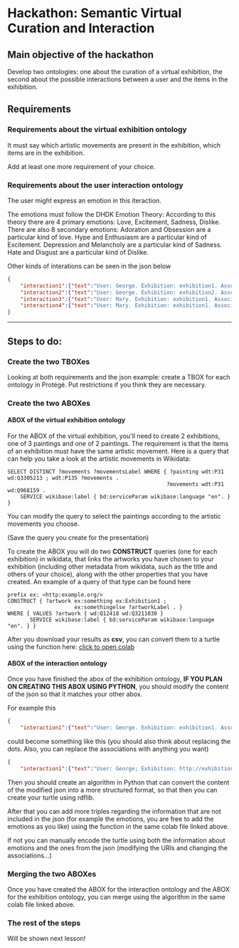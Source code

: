 # Hackathon: Semantic Virtual Curation and Interaction

## Main objective of the hackathon
Develop two ontologies: one about the curation of a virtual exhibition, the second about the possible interactions between a user and the items in the exhibition.

## Requirements

### Requirements about the virtual exhibition ontology

It must say which artistic movements are present in the exhibition, which items are in the exhibition.

Add at least one more requirement of your choice.

### Requirements about the user interaction ontology

The user might express an emotion in this iteraction.

The emotions must follow the DHDK Emotion Theory:
According to this theory there are 4 primary emotions: Love, Excitement, Sadness, Dislike. There are also 8 secondary emotions: Adoration and Obsession are a particular kind of love. Hype and Enthusiasm are a particular kind of Excitement. Depression and Melancholy are a particular kind of Sadness. Hate and Disgust are a particular kind of Dislike.

Other kinds of interations can be seen in the json below

```json
{ 
    "interaction1":{"text":"User: George. Exhibition: exhibition1. Associates artwork1 to: Family. Associates artwork2 to: The Lord of the Rings. Associates artwork3 to: Digital Humanities"},
    "interaction2":{"text":"User: George. Exhibition: exhibition2. Associates artwork4 to: Trip. Associates artwork5 to: History"},
    "interaction3":{"text":"User: Mary. Exhibition: exhibition1. Associates artwork1 to: Beach. Associates artwork2 to: Forest. Associates artwork3 to: Fire."},
    "interaction4":{"text":"User: Mary. Exhibition: exhibition1. Associates artwork4 to: Hell. Associates artwork5 to: Heaven."}
}
```

***

## Steps to do:

### Create the two TBOXes

Looking at both requirements and the json example: create a TBOX for each ontology in Protégé. Put restrictions if you think they are necessary.

### Create the two ABOXes

#### ABOX of the virtual exhibition ontology

For the ABOX of the virtual exhibition, you'll need to create 2 exhibitions, one of 3 paintings and one of 2 paintings. The requirement is that the items of an exhibition must have the same artistic movement. Here is a query that can help you take a look at the artistic movements in Wikidata:

```sparql
SELECT DISTINCT ?movements ?movementsLabel WHERE { ?painting wdt:P31 wd:Q3305213 ; wdt:P135 ?movements .
                                                  ?movements wdt:P31 wd:Q968159 .
    SERVICE wikibase:label { bd:serviceParam wikibase:language "en". }
}
```
You can modify the query to select the paintings according to the artistic movements you choose.

(Save the query you create for the presentation)

To create the ABOX you will do two **CONSTRUCT** queries (one for each exhibition) in wikidata, that links the artworks you have chosen to your exhibition (including other metadata from wikidata, such as the title and others of your choice), along with the other properties that you have created. An example of a query of that type can be found here

```sparql
prefix ex: <http:example.org/>
CONSTRUCT { ?artwork ex:something ex:Exhibition1 ;
                     ex:somethingelse ?artworkLabel . }
WHERE { VALUES ?artwork { wd:Q12418 wd:Q3211030 }
       SERVICE wikibase:label { bd:serviceParam wikibase:language "en". } }
```

After you download your results as **csv**, you can convert them to a turtle using the function here: [click to open colab](https://colab.research.google.com/github/br0ast/KRaE-lab/blob/main/hackathon1/HACKATHON_auxiliaryfunctions.ipynb)

#### ABOX of the interaction ontology

Once you have finished the abox of the exhibition ontology, **IF YOU PLAN ON CREATING THIS ABOX USING PYTHON**, you should modify the content of the json so that it matches your other abox.

For example this

```json
{ 
    "interaction1":{"text":"User: George. Exhibition: exhibition1. Associates artwork1 to: Family. Associates artwork2 to: The Lord of the Rings. Associates artwork3 to: Digital Humanities"} }
```

could become something like this (you should also think about replacing the dots. Also, you can replace the associations with anything you want)
```json
{ 
    "interaction1":{"text":"User: George; Exhibition: http://exhibitionontology.com/ex1 ; Associates http://www.wikidata.org/entity/Q1234 to: Family; Associates http://www.wikidata.org/entity/Q12345 to: The Lord of the Rings; Associates http://www.wikidata.org/entity/Q123432 to: Digital Humanities"} }
```

Then you should create an algorithm in Python that can convert the content of the modified json into a more structured format, so that then you can create your turtle using rdflib.

After that you can add more triples regarding the information that are not included in the json (for example the emotions, you are free to add the emotions as you like) using the function in the same colab file linked above.


If not you can manually encode the turtle using both the information about emotions and the ones from the json (modifying the URIs and changing the associations...)

### Merging the two ABOXes

Once you have created the ABOX for the interaction ontology and the ABOX for the exhibition ontology, you can merge using the algorithm in the same colab file linked above.

### The rest of the steps

Will be shown next lesson!
